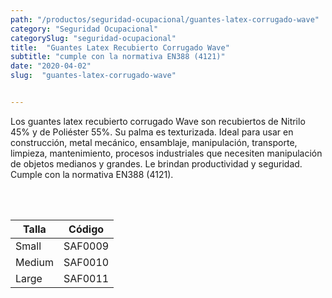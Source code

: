 ```yaml
---
path: "/productos/seguridad-ocupacional/guantes-latex-corrugado-wave"
category: "Seguridad Ocupacional"
categorySlug: "seguridad-ocupacional"
title:  "Guantes Latex Recubierto Corrugado Wave"
subtitle: "cumple con la normativa EN388 (4121)"
date: "2020-04-02"
slug:  "guantes-latex-corrugado-wave"


---
```

Los guantes latex recubierto corrugado Wave son recubiertos de Nitrilo 45% y de Poliéster 55%. Su palma es texturizada. Ideal para usar en construcción, metal mecánico, ensamblaje, manipulación, transporte, limpieza, mantenimiento, procesos industriales que necesiten manipulación de objetos medianos y grandes. Le brindan productividad y seguridad. Cumple con la normativa EN388 (4121).

<br> <br>
<table class="min-w-full md:min-w-0 divide-y-0 divide-gray-200">
          <thead class=" bg-white">
            <tr>
              <th scope="col" class="px-6 text-center text-xs font-medium text-primary-lighter uppercase tracking-wider">
                Talla
              </th>
              <th scope="col" class="px-6 py-3 text-center text-xs font-medium text-primary-lighter uppercase tracking-wider">
                Código
              </th>
            </tr>
          </thead>
          <tbody>
            <tr class="bg-gray-400">
              <td class="px-6 py-4 whitespace-nowrap text-sm text-gray-700 text-center">
              Small 
              </td>
              <td class="px-6 py-4 whitespace-nowrap text-sm text-gray-700 text-center">
              SAF0009
              </td>
            </tr> 
            <tr class="bg-gray-200">
              <td class="px-6 py-4 whitespace-nowrap text-sm text-gray-700 text-center">
              Medium
              </td>
              <td class="px-6 py-4 whitespace-nowrap text-sm text-gray-700 text-center">
              SAF0010
              </td>
            </tr> 
            <tr class="bg-gray-400">
              <td class="px-6 py-4 whitespace-nowrap text-sm text-gray-700 text-center">
              Large
              </td>
              <td class="px-6 py-4 whitespace-nowrap text-sm text-gray-700 text-center">
              SAF0011
              </td>
            </tr> 
          </tbody>
        </table>



